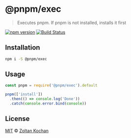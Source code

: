 # @pnpm/exec

> Executes pnpm. If pnpm is not installed, installs it first

<!--@shields('npm', 'travis')-->
[![npm version](https://img.shields.io/npm/v/@pnpm/exec.svg)](https://www.npmjs.com/package/@pnpm/exec) [![Build Status](https://img.shields.io/travis/pnpm/exec/master.svg)](https://travis-ci.org/pnpm/exec)
<!--/@-->

## Installation

```sh
npm i -S @pnpm/exec
```

## Usage

```ts
const pnpm = require('@pnpm/exec').default

pnpm(['install'])
  .then(() => console.log('Done'))
  .catch(console.error.bind(console))
```

## License

[MIT](./LICENSE) © [Zoltan Kochan](https://www.kochan.io/)
